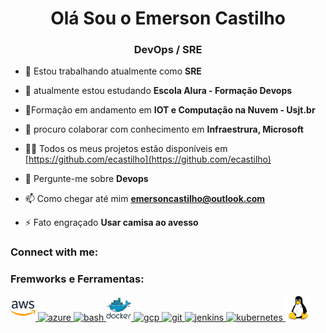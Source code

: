 <h1 align="center">Olá Sou o Emerson Castilho</h1>
<h3 align="center">DevOps / SRE</h3>

- 🔭 Estou trabalhando atualmente como **SRE**

- 🌱 atualmente estou estudando **Escola Alura - Formação Devops**

- 📝Formação em andamento em **IOT e Computação na Nuvem - Usjt.br**

- 🤝 procuro colaborar com conhecimento em **Infraestrura, Microsoft**

- 👨‍💻 Todos os meus projetos estão disponíveis em [https://github.com/ecastilho](https://github.com/ecastilho)

- 💬 Pergunte-me sobre **Devops**

- 📫 Como chegar até mim **emersoncastilho@outlook.com**

- ⚡ Fato engraçado **Usar camisa ao avesso**

<h3 align="left">Connect with me:</h3>
<p align="left">
</p>

<h3 align="left">Fremworks e Ferramentas:</h3>
<p align="left"> <a href="https://aws.amazon.com" target="_blank" rel="noreferrer"> <img src="https://raw.githubusercontent.com/devicons/devicon/master/icons/amazonwebservices/amazonwebservices-original-wordmark.svg" alt="aws" width="40" height="40"/> </a> <a href="https://azure.microsoft.com/en-in/" target="_blank" rel="noreferrer"> <img src="https://www.vectorlogo.zone/logos/microsoft_azure/microsoft_azure-icon.svg" alt="azure" width="40" height="40"/> </a> <a href="https://www.gnu.org/software/bash/" target="_blank" rel="noreferrer"> <img src="https://www.vectorlogo.zone/logos/gnu_bash/gnu_bash-icon.svg" alt="bash" width="40" height="40"/> </a> <a href="https://www.docker.com/" target="_blank" rel="noreferrer"> <img src="https://raw.githubusercontent.com/devicons/devicon/master/icons/docker/docker-original-wordmark.svg" alt="docker" width="40" height="40"/> </a> <a href="https://cloud.google.com" target="_blank" rel="noreferrer"> <img src="https://www.vectorlogo.zone/logos/google_cloud/google_cloud-icon.svg" alt="gcp" width="40" height="40"/> </a> <a href="https://git-scm.com/" target="_blank" rel="noreferrer"> <img src="https://www.vectorlogo.zone/logos/git-scm/git-scm-icon.svg" alt="git" width="40" height="40"/> </a> <a href="https://www.jenkins.io" target="_blank" rel="noreferrer"> <img src="https://www.vectorlogo.zone/logos/jenkins/jenkins-icon.svg" alt="jenkins" width="40" height="40"/> </a> <a href="https://kubernetes.io" target="_blank" rel="noreferrer"> <img src="https://www.vectorlogo.zone/logos/kubernetes/kubernetes-icon.svg" alt="kubernetes" width="40" height="40"/> </a> <a href="https://www.linux.org/" target="_blank" rel="noreferrer"> <img src="https://raw.githubusercontent.com/devicons/devicon/master/icons/linux/linux-original.svg" alt="linux" width="40" height="40"/> </a> </p>
